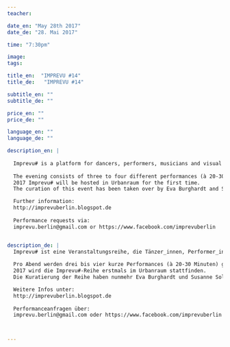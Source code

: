 ```yaml
---
teacher:

date_en: "May 28th 2017"
date_de: "28. Mai 2017"

time: "7:30pm"

image: 
tags:

title_en:  "IMPREVU #14"
title_de:   "IMPREVU #14"

subtitle_en: ""
subtitle_de: ""

price_en: ""
price_de: ""

language_en: ""
language_de: ""

description_en: |
  
  Imprevu# is a platform for dancers, performers, musicians and visual artists to present their work in live improvisation and instant composition publicly.
 
  The evening consists of three to four different performances (à 20-30 minutes).
  2017 Imprevu# will be hosted in Urbanraum for the first time.
  The curation of this event has been taken over by Eva Burghardt and Susanne Soldan.

  Further information:
  http://imprevuberlin.blogspot.de
 
  Performance requests via:
  imprevu.berlin@gmail.com or https://www.facebook.com/imprevuberlin


description_de: |
  Imprevu# ist eine Veranstaltungsreihe, die Tänzer_innen, Performer_innen, Musiker_innen und bildenden Künstler_innen eine Plattform bietet, ihre Arbeiten aus dem Bereich Live-Improvisation und Instant Composition öffentlich zu präsentieren. 
  
  Pro Abend werden drei bis vier kurze Performances (à 20-30 Minuten) gezeigt.
  2017 wird die Imprevu#-Reihe erstmals im Urbanraum stattfinden. 
  Die Kuratierung der Reihe haben nunmehr Eva Burghardt und Susanne Soldan übernommen.

  Weitere Infos unter:  
  http://imprevuberlin.blogspot.de
  
  Performanceanfragen über:  
  imprevu.berlin@gmail.com oder https://www.facebook.com/imprevuberlin 



---
```

